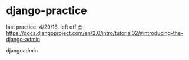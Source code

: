 # django-practice

last practice: 4/29/18, left off @ https://docs.djangoproject.com/en/2.0/intro/tutorial02/#introducing-the-django-admin

djangoadmin
